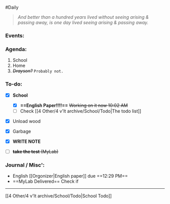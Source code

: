 #Daily
>*And better than a hundred years lived without seeing arising & passing away, is one day lived seeing arising & passing away.*
### Events:


### Agenda:
1. School
2. Home
3. ~~*Drayson?*~~
	`Probably not.`

### To-do:
- [x] **School**
	- [x] **==English Paper!!!!==**
		~~Working on it now 10:02 AM~~
	- [ ] Check [[4 Other/4 v'lt archive/School/Todo|The todo list]]
- [x] Unload wood
- [x] Garbage

- [x] **WRITE NOTE**
- [ ] ~~**take the test** (MyLab)~~


### Journal / Misc':
- English
	[[Orgonizer|English paper]] due ==12:29 PM==
- ==MyLab Delivered==
	Check if
---
[[4 Other/4 v'lt archive/School/Todo|School Todo]]